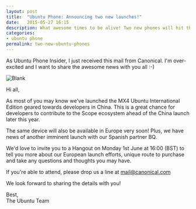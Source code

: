```yaml
---
layout: post
title:  "Ubuntu Phone: Announcing two new launches!"
date:   2015-05-27 16:15
description: What awesome times to be alive! Two new phones will hit the market
categories:
- ubuntu phone
permalink: two-new-ubuntu-phones
---
```


As Ubuntu Phone Insider, I just received this mail from Canonical. I'm over-excited and I want to share the awesome news with you all :-)

![Blank][img0]

Hi all,

As most of you may know we've launched the MX4 Ubuntu International Edition geared towards developers in China. This is a great chance for developers to contribute to the Scope ecosystem ahead of the China launch later this year.

The same device will also be available in Europe very soon! Plus, we have news of another imminent launch with our Spanish partner BQ.

We'd love to invite you to a Hangout on Monday 1st June at 16:00 (BST) to tell you more about our European launch efforts, unique route to purchase and take any questions and thoughts you may have.

If you're able to attend, please drop us a line at mail@canonical.com

We look forward to sharing the details with you!

Best,<br/>
The Ubuntu Team

[img0]: http://img.rpadovani.com/two-new-ubuntu-phones.png
